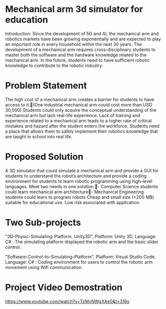# Mechanical arm 3d simulator for education
Introduction: Since the development of 5G and AI, the mechanical arm and robotics markets have been growing exponentially and are expected to play an important role in every household within the next 30 years. The development of a mechanical arm requires cross-disciplinary students to master both the software and the hardware knowledge related to the mechanical arm. In the future, students need to have sufficient robotic knowledge to contribute to the robotic industry.

# Problem Statement
The high cost of a mechanical arm creates a barrier for students to have access to it.(One industrial mechanical arm could cost more than USD 30,000)
Students could only acquire the conceptual understanding of the mechanical arm but lack real-life experience.
Lack of training and experience related to a mechanical arm leads to a higher rate of critical mistakes and hazard after the student enters the workforce.
Students need a place that allows them to safely implement their robotics knowledge that are taught in school into real life.

# Proposed Solution
A 3D simulator that could simulate a mechanical arm and provide a GUI for students to understand the robot’s architecture and provide a coding environment for students to learn robotic programming using high-level languages.
Meet two needs in one solution:- Computer Science students could learn mechanical arm architecture- Mechanical Engineering students could learn to program robots
Cheap and small size (<200 MB) suitable for educational use.
Low risk associated with application.


# Two Sub-projects
"3D-Physic-Simulating-Platform, Unity3D", Platform: Unity 3D, Language: C# : 
The simulating platform displayed the robotic arm and the basic slider control.

"Software-Control-to-Simulating-Platform", Platform: Visual Studio Code, Language: C# : 
Coding environment for users to control the robotic arm movement using Wifi communication.
                                            
# Project Video Demostration
https://www.youtube.com/watch?v=TzMvNWgXAe0&t=316s

